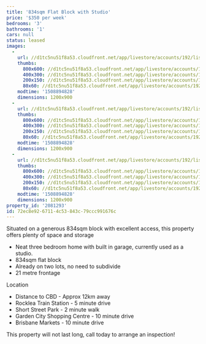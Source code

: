 ```yaml
---
title: '834sqm Flat Block with Studio'
price: '$350 per week'
bedrooms: '3'
bathrooms: '1'
cars: null
status: leased
images:
  -
    url: //d1tc5nu51f8a53.cloudfront.net/app/livestore/accounts/192/listings/1290145/images/beatty-18-front-dayn_370952664_20171025112544.jpg
    thumbs:
      800x600: //d1tc5nu51f8a53.cloudfront.net/app/livestore/accounts/192/listings/1290145/images/beatty-18-front-dayn_370952664_20171025112544_800x600.jpg
      400x300: //d1tc5nu51f8a53.cloudfront.net/app/livestore/accounts/192/listings/1290145/images/beatty-18-front-dayn_370952664_20171025112544_400x300.jpg
      200x150: //d1tc5nu51f8a53.cloudfront.net/app/livestore/accounts/192/listings/1290145/images/beatty-18-front-dayn_370952664_20171025112544_200x150.jpg
      80x60: //d1tc5nu51f8a53.cloudfront.net/app/livestore/accounts/192/listings/1290145/images/beatty-18-front-dayn_370952664_20171025112544_80x60.jpg
    modtime: '1508894828'
    dimensions: 1200x900
  -
    url: //d1tc5nu51f8a53.cloudfront.net/app/livestore/accounts/192/listings/1290145/images/beatty-18-front2-day_4677406890_20171025112545.jpg
    thumbs:
      800x600: //d1tc5nu51f8a53.cloudfront.net/app/livestore/accounts/192/listings/1290145/images/beatty-18-front2-day_4677406890_20171025112545_800x600.jpg
      400x300: //d1tc5nu51f8a53.cloudfront.net/app/livestore/accounts/192/listings/1290145/images/beatty-18-front2-day_4677406890_20171025112545_400x300.jpg
      200x150: //d1tc5nu51f8a53.cloudfront.net/app/livestore/accounts/192/listings/1290145/images/beatty-18-front2-day_4677406890_20171025112545_200x150.jpg
      80x60: //d1tc5nu51f8a53.cloudfront.net/app/livestore/accounts/192/listings/1290145/images/beatty-18-front2-day_4677406890_20171025112545_80x60.jpg
    modtime: '1508894828'
    dimensions: 1200x900
  -
    url: //d1tc5nu51f8a53.cloudfront.net/app/livestore/accounts/192/listings/1290145/images/beatty-18-park-dayne_9139148361_20171025112546.jpg
    thumbs:
      800x600: //d1tc5nu51f8a53.cloudfront.net/app/livestore/accounts/192/listings/1290145/images/beatty-18-park-dayne_9139148361_20171025112546_800x600.jpg
      400x300: //d1tc5nu51f8a53.cloudfront.net/app/livestore/accounts/192/listings/1290145/images/beatty-18-park-dayne_9139148361_20171025112546_400x300.jpg
      200x150: //d1tc5nu51f8a53.cloudfront.net/app/livestore/accounts/192/listings/1290145/images/beatty-18-park-dayne_9139148361_20171025112546_200x150.jpg
      80x60: //d1tc5nu51f8a53.cloudfront.net/app/livestore/accounts/192/listings/1290145/images/beatty-18-park-dayne_9139148361_20171025112546_80x60.jpg
    modtime: '1508894828'
    dimensions: 1200x900
property_id: '2081293'
id: 72ec8e92-6711-4c53-843c-79ccc991676c
---
```

Situated on a generous 834sqm block with excellent access, this property offers plenty of space and storage

*  Neat three bedroom home with built in garage, currently used as a studio.
*  834sqm flat block
*  Already on two lots, no need to subdivide
*  21 metre frontage

Location
*  Distance to CBD - Approx 12km away
*  Rocklea Train Station - 5 minute drive
*  Short Street Park - 2 minute walk
*  Garden City Shopping Centre  - 10 minute drive
*  Brisbane Markets - 10 minute drive

This property will not last long, call today to arrange an inspection!